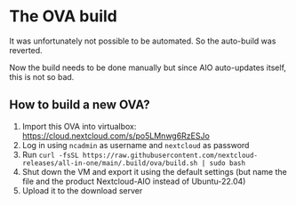 # The OVA build
It was unfortunately not possible to be automated. So the auto-build was reverted.

Now the build needs to be done manually but since AIO auto-updates itself, this is not so bad.

## How to build a new OVA?

1. Import this OVA into virtualbox: https://cloud.nextcloud.com/s/po5LMnwg6RzESJo
1. Log in using `ncadmin` as username and `nextcloud` as password
1. Run `curl -fsSL https://raw.githubusercontent.com/nextcloud-releases/all-in-one/main/.build/ova/build.sh | sudo bash`
1. Shut down the VM and export it using the default settings (but name the file and the product Nextcloud-AIO instead of Ubuntu-22.04)
1. Upload it to the download server

